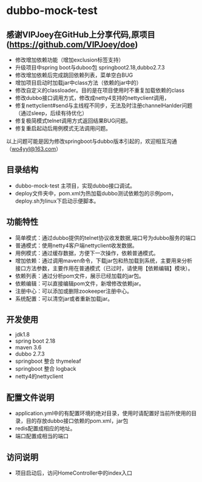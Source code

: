 # dubbo-mock-test

## 感谢VIPJoey在GitHub上分享代码,原项目(https://github.com/VIPJoey/doe)
- 修改增加依赖功能（增加exclusion标签支持）
- 升级项目中spring boot与duboo包 springboot2.18,dubbo2.7.3
- 修改增加依赖后完成跳回依赖列表，菜单空白BUG
- 增加项目启动时加载jar中class方法（依赖的jar中的）
- 修改自定义的classloader。目的是在项目使用时不重复加载依赖的class
- 修改dubbo接口调用方式，修改成netty4支持的nettyclient调用，
- 修复nettyclient#send与主线程不同步，无法及时注册channelHanlder问题（通过sleep，后续有待优化）
- 修复极简模式telnet调用方式返回结果BUG问题。
- 修复重启起动后用例模式无法调用问题。

以上问题可能是因为修改springboot与dubbo版本引起的，欢迎相互沟通（wo4yyl@163.com）


## 目录结构
- dubbo-mock-test 主项目，实现dubbo接口调试。
- deploy文件夹中，pom.xml为热加载dubbo测试依赖包的示例pom，deploy.sh为linux下启动示便脚本。

## 功能特性
- 简单模式：通过dubbo提供的telnet协议收发数据,端口号为dubbo服务的端口
- 普通模式：使用netty4客户端nettyclient收发数据。
- 用例模式：通过缓存数据，方便下一次操作，依赖普通模式。
- 增加依赖：通过调用maven命令，下载jar包和热加载到系统，主要用来分析接口方法参数，主要作用在普通模式（已过时，请使用【依赖编辑】模块）。
- 依赖列表：通过分析pom文件，展示已经加载的jar包。
- 依赖编辑：可以直接编辑pom文件，新增修改依赖jar。
- 注册中心：可以添加或删除zookeeper注册中心。
- 系统配置：可以清空jar或者重新加载jar。

## 开发使用
- jdk1.8
- spring boot 2.18
- maven 3.6
- dubbo 2.7.3
- springboot 整合 thymeleaf
- springboot 整合 logback
- netty4的nettyclient

## 配置文件说明
- application.yml中的有配置环境的绝对目录，使用时请配置好当前所使用的目录，目的存放dubbo接口依赖的pom.xml，jar包
- redis配置成相应的地址。
- 端口配置成相当的端口

## 访问说明
- 项目启动后，访问HomeController中的index入口